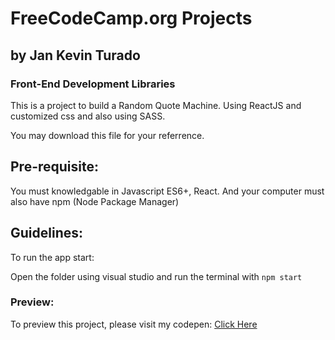 # FreeCodeCamp.org Projects

## by Jan Kevin Turado

### Front-End Development Libraries

This is a project to build a Random Quote Machine.
Using ReactJS and customized css and also using SASS.

You may download this file for your referrence.

## Pre-requisite:

You must knowledgable in Javascript ES6+, React.
And your computer must also have npm (Node Package Manager)

## Guidelines:

To run the app start:

Open the folder using visual studio and run the terminal with `npm start`

### Preview:

To preview this project, please visit my codepen:
<a href="https://codepen.io/jkevinturado/full/jOBzZpr" target="_blank">Click Here</a>



